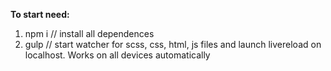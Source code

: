 <p><b>To start need:</b></p>
<ol>
  <li>npm i  // install all dependences</li>
  <li>gulp   // start watcher for scss, css, html, js files and launch livereload on localhost. Works on all devices automatically</li>
</ol>
